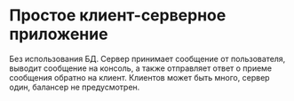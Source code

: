 # Простое клиент-серверное приложение

Без использования БД. Сервер принимает сообщение от пользователя, выводит сообщение на консоль, а также отправляет ответ о приеме сообщения обратно на клиент. Клиентов может быть много, сервер один, балансер не предусмотрен.